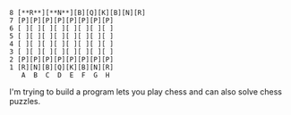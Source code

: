```
8 [**R**][**N**][B][Q][K][B][N][R]  
7 [P][P][P][P][P][P][P][P]  
6 [ ][ ][ ][ ][ ][ ][ ][ ]  
5 [ ][ ][ ][ ][ ][ ][ ][ ]  
4 [ ][ ][ ][ ][ ][ ][ ][ ]  
3 [ ][ ][ ][ ][ ][ ][ ][ ]  
2 [P][P][P][P][P][P][P][P]  
1 [R][N][B][Q][K][B][N][R]  
   A  B  C  D  E  F  G  H
```

I'm trying to build a program lets you play chess and can also solve chess puzzles.
